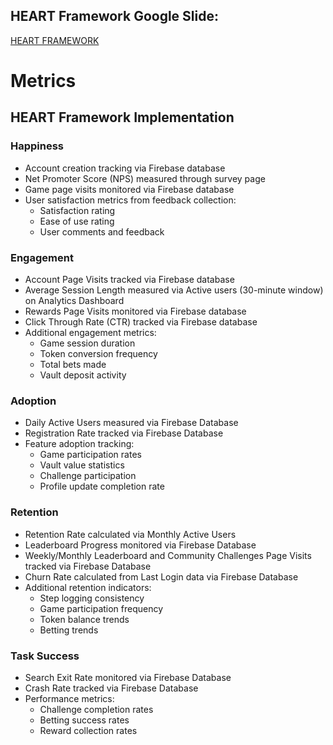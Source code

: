 ## **HEART Framework Google Slide:**

[HEART FRAMEWORK](https://docs.google.com/presentation/d/16w8DEZ-3e3qy0Nrw4grn8-tGn9Tece7CmrrVDgjw2YM/edit#slide=id.g30e22f2fd56_0_0)

# Metrics

## HEART Framework Implementation

### Happiness
* Account creation tracking via Firebase database
* Net Promoter Score (NPS) measured through survey page
* Game page visits monitored via Firebase database
* User satisfaction metrics from feedback collection:
    * Satisfaction rating
    * Ease of use rating
    * User comments and feedback

### Engagement
* Account Page Visits tracked via Firebase database
* Average Session Length measured via Active users (30-minute window) on Analytics Dashboard
* Rewards Page Visits monitored via Firebase database
* Click Through Rate (CTR) tracked via Firebase database
* Additional engagement metrics:
    * Game session duration
    * Token conversion frequency
    * Total bets made
    * Vault deposit activity

### Adoption
* Daily Active Users measured via Firebase Database
* Registration Rate tracked via Firebase Database
* Feature adoption tracking:
    * Game participation rates
    * Vault value statistics
    * Challenge participation
    * Profile update completion rate

### Retention
* Retention Rate calculated via Monthly Active Users
* Leaderboard Progress monitored via Firebase Database
* Weekly/Monthly Leaderboard and Community Challenges Page Visits tracked via Firebase Database
* Churn Rate calculated from Last Login data via Firebase Database
* Additional retention indicators:
    * Step logging consistency
    * Game participation frequency
    * Token balance trends
    * Betting trends

### Task Success
* Search Exit Rate monitored via Firebase Database
* Crash Rate tracked via Firebase Database
* Performance metrics:
    * Challenge completion rates
    * Betting success rates
    * Reward collection rates


  
